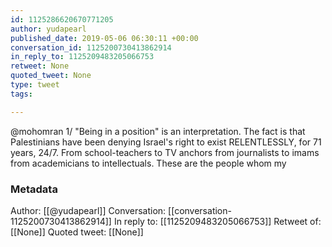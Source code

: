 ```yaml
---
id: 1125286620670771205
author: yudapearl
published_date: 2019-05-06 06:30:11 +00:00
conversation_id: 1125200730413862914
in_reply_to: 1125209483205066753
retweet: None
quoted_tweet: None
type: tweet
tags:

---
```


@mohomran 1/
"Being in a position" is an interpretation. The fact is that Palestinians have been denying Israel's right to exist RELENTLESSLY, for 71 years, 24/7. From school-teachers to TV anchors from journalists to imams from academicians to intellectuals. These are the people whom my

### Metadata

Author: [[@yudapearl]]
Conversation: [[conversation-1125200730413862914]]
In reply to: [[1125209483205066753]]
Retweet of: [[None]]
Quoted tweet: [[None]]

